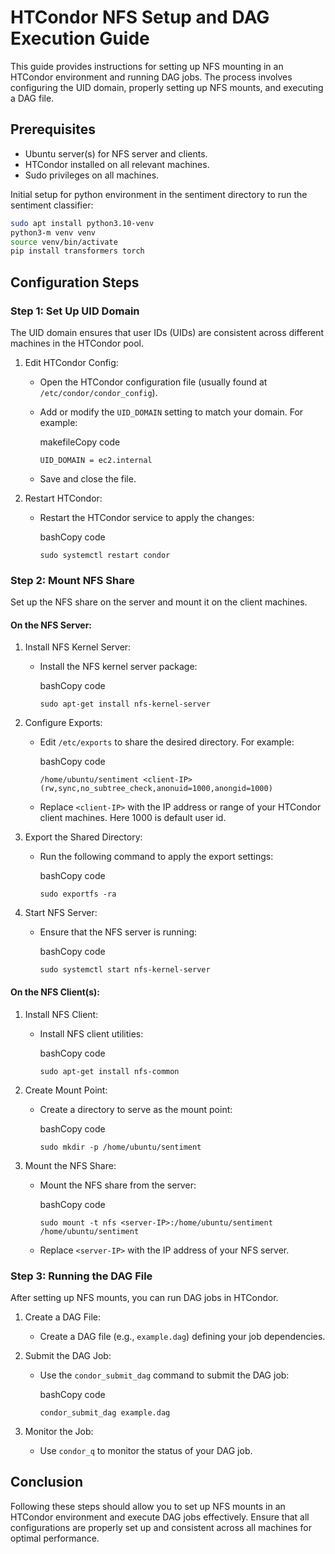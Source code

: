 HTCondor NFS Setup and DAG Execution Guide
==========================================

This guide provides instructions for setting up NFS mounting in an HTCondor environment and running DAG jobs. The process involves configuring the UID domain, properly setting up NFS mounts, and executing a DAG file.

Prerequisites
-------------

-   Ubuntu server(s) for NFS server and clients.
-   HTCondor installed on all relevant machines.
-   Sudo privileges on all machines.

Initial setup for python environment in the sentiment directory to run the sentiment classifier:

```bash
sudo apt install python3.10-venv
python3-m venv venv
source venv/bin/activate
pip install transformers torch
```

Configuration Steps
-------------------

### Step 1: Set Up UID Domain

The UID domain ensures that user IDs (UIDs) are consistent across different machines in the HTCondor pool.

1.  Edit HTCondor Config:

    -   Open the HTCondor configuration file (usually found at `/etc/condor/condor_config`).
    -   Add or modify the `UID_DOMAIN` setting to match your domain. For example:

        makefileCopy code

        `UID_DOMAIN = ec2.internal`

    -   Save and close the file.
2.  Restart HTCondor:

    -   Restart the HTCondor service to apply the changes:

        bashCopy code

        `sudo systemctl restart condor`

### Step 2: Mount NFS Share

Set up the NFS share on the server and mount it on the client machines.

#### On the NFS Server:

1.  Install NFS Kernel Server:

    -   Install the NFS kernel server package:

        bashCopy code

        `sudo apt-get install nfs-kernel-server`

2.  Configure Exports:

    -   Edit `/etc/exports` to share the desired directory. For example:

        bashCopy code

        `/home/ubuntu/sentiment <client-IP>(rw,sync,no_subtree_check,anonuid=1000,anongid=1000)`

    -   Replace `<client-IP>` with the IP address or range of your HTCondor client machines. Here 1000 is default user id. 
3.  Export the Shared Directory:

    -   Run the following command to apply the export settings:

        bashCopy code

        `sudo exportfs -ra`

4.  Start NFS Server:

    -   Ensure that the NFS server is running:

        bashCopy code

        `sudo systemctl start nfs-kernel-server`

#### On the NFS Client(s):

1.  Install NFS Client:

    -   Install NFS client utilities:

        bashCopy code

        `sudo apt-get install nfs-common`

2.  Create Mount Point:

    -   Create a directory to serve as the mount point:

        bashCopy code

        `sudo mkdir -p /home/ubuntu/sentiment`

3.  Mount the NFS Share:

    -   Mount the NFS share from the server:

        bashCopy code

        `sudo mount -t nfs <server-IP>:/home/ubuntu/sentiment /home/ubuntu/sentiment`

    -   Replace `<server-IP>` with the IP address of your NFS server.

### Step 3: Running the DAG File

After setting up NFS mounts, you can run DAG jobs in HTCondor.

1.  Create a DAG File:

    -   Create a DAG file (e.g., `example.dag`) defining your job dependencies.
2.  Submit the DAG Job:

    -   Use the `condor_submit_dag` command to submit the DAG job:

        bashCopy code

        `condor_submit_dag example.dag`

3.  Monitor the Job:

    -   Use `condor_q` to monitor the status of your DAG job.

Conclusion
----------

Following these steps should allow you to set up NFS mounts in an HTCondor environment and execute DAG jobs effectively. Ensure that all configurations are properly set up and consistent across all machines for optimal performance.
